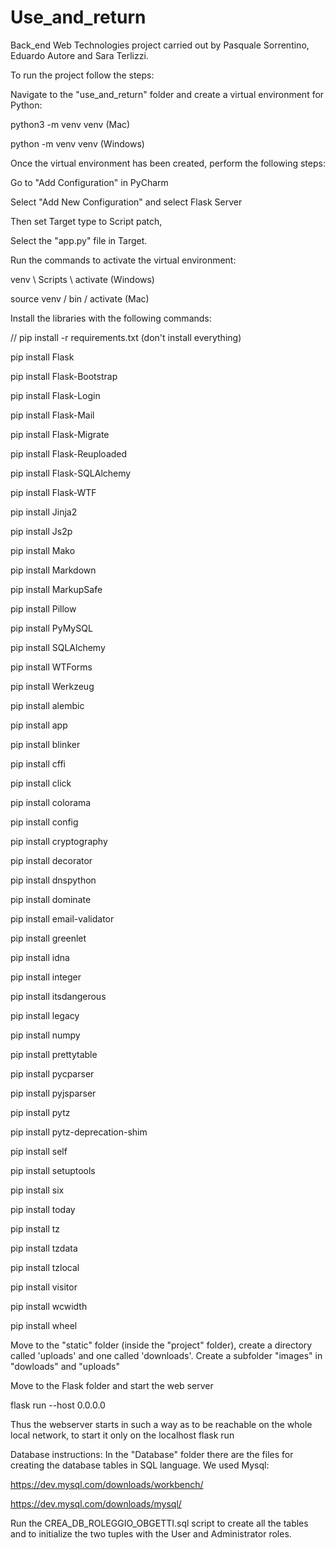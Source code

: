 # Use_and_return
Back_end Web Technologies project carried out by Pasquale Sorrentino, Eduardo Autore and Sara Terlizzi.

 To run the project follow the steps:

 Navigate to the "use_and_return" folder and create a virtual environment for Python:

 python3 -m venv venv (Mac)

 python -m venv venv (Windows)

 Once the virtual environment has been created, perform the following steps:

 Go to "Add Configuration" in PyCharm

 Select "Add New Configuration" and select Flask Server

 Then set Target type to Script patch,

 Select the "app.py" file in Target.

 Run the commands to activate the virtual environment:

 venv \ Scripts \ activate (Windows)

 source venv / bin / activate (Mac)

 Install the libraries with the following commands:

 // pip install -r requirements.txt (don't install everything)

 pip install Flask

 pip install Flask-Bootstrap

 pip install Flask-Login

 pip install Flask-Mail

 pip install Flask-Migrate

 pip install Flask-Reuploaded

 pip install Flask-SQLAlchemy

 pip install Flask-WTF

 pip install Jinja2

 pip install Js2p

 pip install Mako

 pip install Markdown

 pip install MarkupSafe

 pip install Pillow

 pip install PyMySQL

 pip install SQLAlchemy

 pip install WTForms

 pip install Werkzeug

 pip install alembic

 pip install app

 pip install blinker

 pip install cffi

 pip install click

 pip install colorama

 pip install config

 pip install cryptography

 pip install decorator

 pip install dnspython

 pip install dominate

 pip install email-validator

 pip install greenlet

 pip install idna

 pip install integer

 pip install itsdangerous

 pip install legacy

 pip install numpy

 pip install prettytable

 pip install pycparser

 pip install pyjsparser

 pip install pytz

 pip install pytz-deprecation-shim

 pip install self

 pip install setuptools

 pip install six

 pip install today

 pip install tz

 pip install tzdata

 pip install tzlocal

 pip install visitor

 pip install wcwidth

 pip install wheel

 Move to the "static" folder (inside the "project" folder), create a directory called 'uploads' and one called 'downloads'.  Create a subfolder "images" in "dowloads" and "uploads"

 Move to the Flask folder and start the web server

 flask run --host 0.0.0.0

 Thus the webserver starts in such a way as to be reachable on the whole local network, to start it only on the localhost flask run

 Database instructions: In the "Database" folder there are the files for creating the database tables in SQL language.  We used Mysql:

 https://dev.mysql.com/downloads/workbench/

 https://dev.mysql.com/downloads/mysql/

 Run the CREA_DB_ROLEGGIO_OBGETTI.sql script to create all the tables and to initialize the two tuples with the User and Administrator roles.